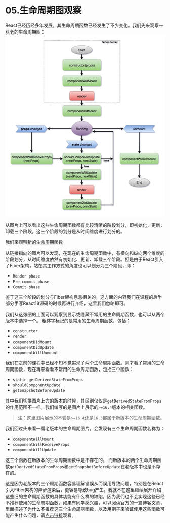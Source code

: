 # 05.生命周期图观察
React已经历经多年发展，其生命周期函数已经发生了不少变化。我们先来观察一张老的生命周期图：
![old](./images/old.png)

从图片上可以看出这些生命周期函数都有比较清晰的阶段划分，即初始化，更新，卸载三个阶段，这三个阶段的划分是从时间维度进行划分的。

我们来观察[新的生命周期函数](https://projects.wojtekmaj.pl/react-lifecycle-methods-diagram/)

从链接指向的图片可以发现，在现在的生命周期函数中，有横向和纵向两个维度的阶段划分，从时间维度依然有初始化、更新、卸载三个阶段。但是由于React引入了Fiber架构，站在其工作方式的角度也可以划分为三个阶段，即：
- `Render phase`
- `Pre-commit phase`
- `Commit phase`

鉴于这三个阶段的划分与Fiber架构息息相关的，这方面的内容我们在课程的后半部分手写React18源码的时候再进行介绍，这里我们忽略即可。

我们从这张图的上面可以观察到显示或隐藏不常用的生命周期函数，也可以从两个版本中选择一个。
粗体字标记的是常用的生命周期函数，包括：
- `constructor`
- `render`
- `componentDidMount`
- `componentDidUpdate`
- `componentWillUnmount`

我们在之前的课程中已经不知不觉实现了两个生命周期函数。刚才看了常用的生命周期函数，现在再来看看不常用的生命周期函数，包括三个函数：
- `static getDerivedStateFromProps`
- `shouldComponentUpdate`
- `getSnapshotBeforeUpdate`

其中我们切换图片上方的版本的时候，其区别仅仅是`getDerivedStateFromProps`的作用范围不一样。我们编写的是图片上展示的`>=16.4`版本的相关函数。
> 注：这里图片展示的不管是`>=16.4`还是`16.3`都属于新版本的生命周期函数。

我们回过头来看一看老版本的生命周期图片，会发现有三个生命周期函数名称为：
- `componentWillMount`
- `componentWillReceiveProps`
- `componentWillUpdate`

这三个函数在新版本的生命周期函数中是不存在的。
而新版本的两个生命周期函数`getDerivedStateFromProps`和`getSnapshotBeforeUpdate`在老版本中也是不存在的。

这是因为老版本的三个周期函数容易理解错误从而误用导致问题，特别是在React引入Fiber架构的异步渲染后，更容易导致bug产生。我就不在这里继续展开介绍这些旧的生命周期函数的具体功能有什么样的缺陷，因为我们也不会实现这些已经不推荐使用的生命周期函数，如果有同学感兴趣，可以阅读官方的一篇博客文章，里面描述了为什么不推荐这三个生命周期函数，以及用例子来验证使用这些函数可能产生什么问题，请[点击链接](https://reactjs.org/blog/2018/03/27/update-on-async-rendering.html)观看。